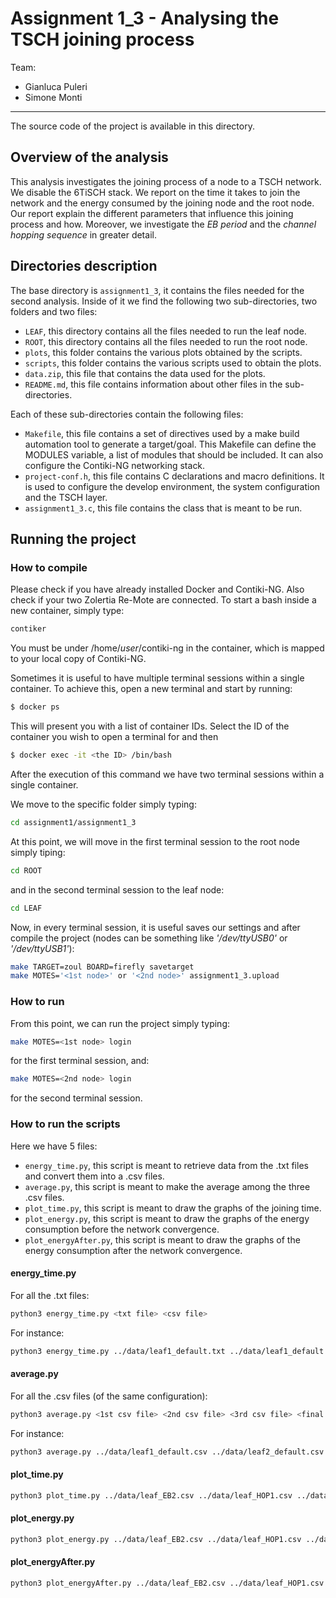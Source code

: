 # Assignment 1_3 - Analysing the TSCH joining process

Team: 
* Gianluca Puleri
* Simone Monti

----

The source code of the project is available in this directory.



## Overview of the analysis

This analysis investigates the joining process of a node to a TSCH network. We disable the
6TiSCH stack. We report on the time it takes to join the network and the energy consumed
by the joining node and the root node. Our report explain the different parameters that influence this joining process and how. Moreover, we investigate the *EB period* and the *channel hopping sequence* in greater detail.



## Directories description

The base directory is `assignment1_3`, it contains the files needed for the second analysis.
Inside of it we find the following two sub-directories, two folders and two files: 

* `LEAF`, this directory contains all the files needed to run the leaf node.
* `ROOT`, this directory contains all the files needed to run the root node.
* `plots`, this folder contains the various plots obtained by the scripts.
* `scripts`, this folder contains the various scripts used to obtain the plots.
* `data.zip`, this file that contains the data used for the plots.
* `README.md`, this file contains information about other files in the sub-directories.

Each of these sub-directories contain the following files:

* `Makefile`, this file contains a set of directives used by a make build automation tool to generate a target/goal. This Makefile can define the MODULES variable, a list of modules that should be included. It can also configure the Contiki-NG networking stack.
* `project-conf.h`, this file contains C declarations and macro definitions. It is used to configure the develop environment, the system configuration and the TSCH layer.
* `assignment1_3.c`, this file contains the class that is meant to be run.



## Running the project

### How to compile

Please check if you have already installed Docker and Contiki-NG. Also check if your two Zolertia Re-Mote are connected.
To start a bash inside a new container, simply type:

```bash
contiker
```
You must be under /home/*user*/contiki-ng in the container, which is mapped to your local copy of Contiki-NG.

Sometimes it is useful to have multiple terminal sessions within a single container. 
To achieve this, open a new terminal and start by running:

```bash
$ docker ps
```

This will present you with a list of container IDs. Select the ID of the container you wish to open a terminal for and then

```bash
$ docker exec -it <the ID> /bin/bash
```

After the execution of this command we have two terminal sessions within a single container.

We move to the specific folder simply typing:
```bash
cd assignment1/assignment1_3
```
At this point, we will move in the first terminal session to the root node simply tiping:

```bash
cd ROOT
```

and in the second terminal session to the leaf node:

```bash
cd LEAF
```



Now, in every terminal session, it is useful saves our settings and after compile the project (nodes can be something like *'/dev/ttyUSB0'* or *'/dev/ttyUSB1'*):

```bash
make TARGET=zoul BOARD=firefly savetarget
make MOTES='<1st node>' or '<2nd node>' assignment1_3.upload
```



### How to run

From this point, we can run the project simply typing:

```bash
make MOTES=<1st node> login
```
for the first terminal session, and:
```bash
make MOTES=<2nd node> login
```
for the second terminal session.

### How to run the scripts

Here we have 5 files:

* `energy_time.py`, this script is meant to retrieve data from the .txt files and convert them into a .csv files.
* `average.py`, this script is meant to make the average among the three .csv files.
* `plot_time.py`, this script is meant to draw the graphs of the joining time.
* `plot_energy.py`, this script is meant to draw the graphs of the energy consumption before the network convergence.
* `plot_energyAfter.py`, this script is meant to draw the graphs of the energy consumption after the network convergence.

#### energy_time.py

For all the .txt files:

```bash
python3 energy_time.py <txt file> <csv file>
```

For instance:

```bash
python3 energy_time.py ../data/leaf1_default.txt ../data/leaf1_default.csv
```

#### average.py

For all the .csv files (of the same configuration):

```bash
python3 average.py <1st csv file> <2nd csv file> <3rd csv file> <final csv file>
```

For instance:

```bash
python3 average.py ../data/leaf1_default.csv ../data/leaf2_default.csv ../data/leaf3_default.csv ../data/leaf_default.csv
```

#### plot_time.py

```bash
python3 plot_time.py ../data/leaf_EB2.csv ../data/leaf_HOP1.csv ../data/leaf_EB8.csv ../data/leaf_HOP2.csv ../data/leaf_default.csv ../plots/joiningTime.png
```

#### plot_energy.py

```bash
python3 plot_energy.py ../data/leaf_EB2.csv ../data/leaf_HOP1.csv ../data/leaf_EB8.csv ../data/leaf_HOP2.csv ../data/leaf_default.csv ../data/root_EB2.csv ../data/root_HOP1.csv ../data/root_EB8.csv ../data/root_HOP2.csv ../data/root_default.csv ../plots/energy.png
```

#### plot_energyAfter.py

```bash
python3 plot_energyAfter.py ../data/leaf_EB2.csv ../data/leaf_HOP1.csv ../data/leaf_EB8.csv ../data/leaf_HOP2.csv ../data/leaf_default.csv ../data/root_EB2.csv ../data/root_HOP1.csv ../data/root_EB8.csv ../data/root_HOP2.csv ../data/root_default.csv ../plots/energyAfter.png
```
